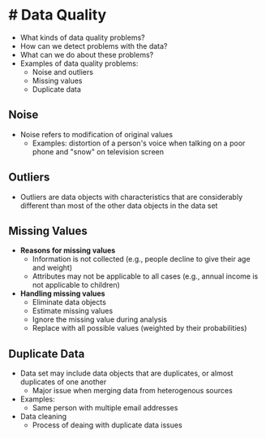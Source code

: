 # # Data Quality

- What kinds of data quality problems?
- How can we detect problems with the data?
- What can we do about these problems?
- Examples of data quality problems:
    - Noise and outliers
    - Missing values
    - Duplicate data

## Noise

- Noise refers to modification of original values
    - Examples: distortion of a person's voice when talking on a poor phone and "snow" on television screen

## Outliers

- Outliers are data objects with characteristics that are considerably different than most of the other data objects in the data set

## Missing Values

- **Reasons for missing values**
    - Information is not collected (e.g., people decline to give their age and weight)
    - Attributes may not be applicable to all cases (e.g., annual income is not applicable to children)
- **Handling missing values**
    - Eliminate data objects
    - Estimate missing values
    - Ignore the missing value during analysis
    - Replace with all possible values (weighted by their probabilities)

## Duplicate Data

- Data set may include data objects that are duplicates, or almost duplicates of one another
    - Major issue when merging data from heterogenous sources
- Examples:
    - Same person with multiple email addresses
- Data cleaning
    - Process of deaing with duplicate data issues
